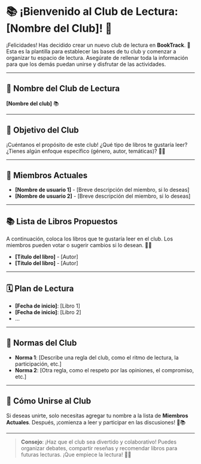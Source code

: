 # 📚 **¡Bienvenido al Club de Lectura: [Nombre del Club]!** 🎉

¡Felicidades! Has decidido crear un nuevo club de lectura en **BookTrack**. 🌟 Esta es la plantilla para establecer las bases de tu club y comenzar a organizar tu espacio de lectura. Asegúrate de rellenar toda la información para que los demás puedan unirse y disfrutar de las actividades.

---

## 🔖 **Nombre del Club de Lectura**
   **[Nombre del club]** 📚

---

## 📅 **Objetivo del Club**
   ¡Cuéntanos el propósito de este club! ¿Qué tipo de libros te gustaría leer? ¿Tienes algún enfoque específico (género, autor, temáticas)? 🤔✨

---

## 👥 **Miembros Actuales**
   - **[Nombre de usuario 1]** - [Breve descripción del miembro, si lo deseas]  
   - **[Nombre de usuario 2]** - [Breve descripción del miembro, si lo deseas]

---

## 📚 **Lista de Libros Propuestos**
   A continuación, coloca los libros que te gustaría leer en el club. Los miembros pueden votar o sugerir cambios si lo desean. 📖💬
   - **[Título del libro]** - [Autor]
   - **[Título del libro]** - [Autor]

---

## 🗓️ **Plan de Lectura**
   - **[Fecha de inicio]**: [Libro 1]
   - **[Fecha de inicio]**: [Libro 2]
   - ...

---

## 📝 **Normas del Club**
   - **Norma 1**: [Describe una regla del club, como el ritmo de lectura, la participación, etc.]
   - **Norma 2**: [Otra regla, como el respeto por las opiniones, el compromiso, etc.]

---

## 💬 **Cómo Unirse al Club**
   Si deseas unirte, solo necesitas agregar tu nombre a la lista de **Miembros Actuales**. Después, ¡comienza a leer y participar en las discusiones! 🤩📚

---

> **Consejo**: ¡Haz que el club sea divertido y colaborativo! Puedes organizar debates, compartir reseñas y recomendar libros para futuras lecturas. ¡Que empiece la lectura! 📖💬
